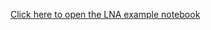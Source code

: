 [Click here to open the LNA example notebook](https://github.com/tanhevg/GpABC.jl/blob/master/examples/lna-example.ipynb)

